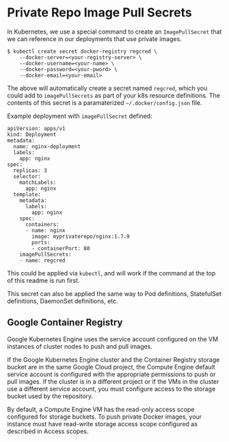 # Private Repo Image Pull Secrets

In Kubernetes, we use a special command to create an `ImagePullSecret` that we can reference in our deployments that use private images.

```
$ kubectl create secret docker-registry regcred \
    --docker-server=<your-registry-server> \
    --docker-username=<your-name> \
    --docker-password=<your-pword> \
    --docker-email=<your-email>
```

The above will automatically create a secret named `regcred`, which you could add to `imagePullSecrets` as part of your k8s resource definitions. The contents of this secret is a paramaterized `~/.docker/config.json` file.

Example deployment with `imagePullSecret` defined:

```
apiVersion: apps/v1 
kind: Deployment
metadata:
  name: nginx-deployment
  labels:
    app: nginx
spec:
  replicas: 3
  selector:
    matchLabels:
      app: nginx
  template:
    metadata:
      labels:
        app: nginx
    spec:
      containers:
      - name: nginx
        image: myprivaterepo/nginx:1.7.9
        ports:
        - containerPort: 80
    imagePullSecrets:
    - name: regcred
```

This could be applied via `kubectl`, and will work if the command at the top of this readme is run first.

This secret can also be applied the same way to Pod definitions, StatefulSet definitions, DaemonSet definitions, etc. 


## Google Container Registry

Google Kubernetes Engine uses the service account configured on the VM instances of cluster nodes to push and pull images.

If the Google Kubernetes Engine cluster and the Container Registry storage bucket are in the same Google Cloud project, the Compute Engine default service account is configured with the appropriate permissions to push or pull images. If the cluster is in a different project or if the VMs in the cluster use a different service account, you must configure access to the storage bucket used by the repository.

By default, a Compute Engine VM has the read-only access scope configured for storage buckets. To push private Docker images, your instance must have read-write storage access scope configured as described in Access scopes.

